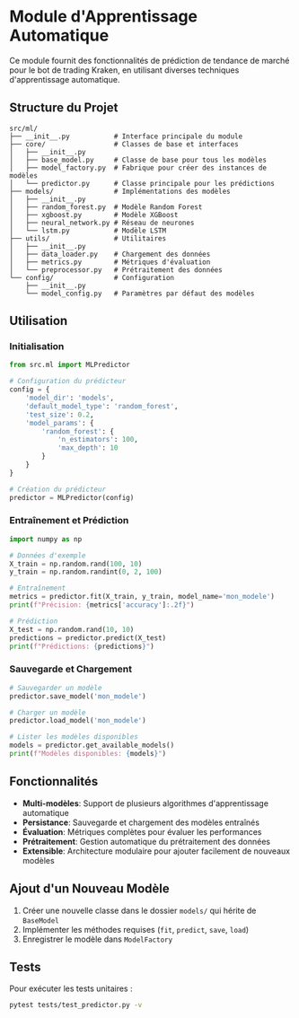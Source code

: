 # Module d'Apprentissage Automatique

Ce module fournit des fonctionnalités de prédiction de tendance de marché pour le bot de trading Kraken, en utilisant diverses techniques d'apprentissage automatique.

## Structure du Projet

```
src/ml/
├── __init__.py           # Interface principale du module
├── core/                 # Classes de base et interfaces
│   ├── __init__.py
│   ├── base_model.py     # Classe de base pour tous les modèles
│   ├── model_factory.py  # Fabrique pour créer des instances de modèles
│   └── predictor.py      # Classe principale pour les prédictions
├── models/               # Implémentations des modèles
│   ├── __init__.py
│   ├── random_forest.py  # Modèle Random Forest
│   ├── xgboost.py        # Modèle XGBoost
│   ├── neural_network.py # Réseau de neurones
│   └── lstm.py           # Modèle LSTM
├── utils/                # Utilitaires
│   ├── __init__.py
│   ├── data_loader.py    # Chargement des données
│   ├── metrics.py        # Métriques d'évaluation
│   └── preprocessor.py   # Prétraitement des données
└── config/               # Configuration
    ├── __init__.py
    └── model_config.py   # Paramètres par défaut des modèles
```

## Utilisation

### Initialisation

```python
from src.ml import MLPredictor

# Configuration du prédicteur
config = {
    'model_dir': 'models',
    'default_model_type': 'random_forest',
    'test_size': 0.2,
    'model_params': {
        'random_forest': {
            'n_estimators': 100,
            'max_depth': 10
        }
    }
}

# Création du prédicteur
predictor = MLPredictor(config)
```

### Entraînement et Prédiction

```python
import numpy as np

# Données d'exemple
X_train = np.random.rand(100, 10)
y_train = np.random.randint(0, 2, 100)

# Entraînement
metrics = predictor.fit(X_train, y_train, model_name='mon_modele')
print(f"Précision: {metrics['accuracy']:.2f}")

# Prédiction
X_test = np.random.rand(10, 10)
predictions = predictor.predict(X_test)
print(f"Prédictions: {predictions}")
```

### Sauvegarde et Chargement

```python
# Sauvegarder un modèle
predictor.save_model('mon_modele')

# Charger un modèle
predictor.load_model('mon_modele')

# Lister les modèles disponibles
models = predictor.get_available_models()
print(f"Modèles disponibles: {models}")
```

## Fonctionnalités

- **Multi-modèles**: Support de plusieurs algorithmes d'apprentissage automatique
- **Persistance**: Sauvegarde et chargement des modèles entraînés
- **Évaluation**: Métriques complètes pour évaluer les performances
- **Prétraitement**: Gestion automatique du prétraitement des données
- **Extensible**: Architecture modulaire pour ajouter facilement de nouveaux modèles

## Ajout d'un Nouveau Modèle

1. Créer une nouvelle classe dans le dossier `models/` qui hérite de `BaseModel`
2. Implémenter les méthodes requises (`fit`, `predict`, `save`, `load`)
3. Enregistrer le modèle dans `ModelFactory`

## Tests

Pour exécuter les tests unitaires :

```bash
pytest tests/test_predictor.py -v
```
